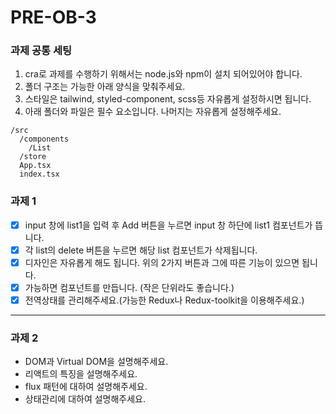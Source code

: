 # PRE-OB-3

### 과제 공통 세팅

1. cra로 과제를 수행하기 위해서는 node.js와 npm이 설치 되어있어야 합니다.
2. 폴더 구조는 가능한 아래 양식을 맞춰주세요.
3. 스타일은 tailwind, styled-component, scss등 자유롭게 설정하시면 됩니다.
4. 아래 폴더와 파일은 필수 요소입니다. 나머지는 자유롭게 설정해주세요.

```
/src
  /components
    /List
  /store
  App.tsx
  index.tsx
```

### 과제 1

- [x] input 창에 list1을 입력 후 Add 버튼을 누르면 input 창 하단에 list1 컴포넌트가 뜹니다.
- [x] 각 list의 delete 버튼을 누르면 해당 list 컴포넌트가 삭제됩니다.
- [x] 디자인은 자유롭게 해도 됩니다. 위의 2가지 버튼과 그에 따른 기능이 있으면 됩니다.
- [x] 가능하면 컴포넌트를 만듭니다. (작은 단위라도 좋습니다.)
- [x] 전역상태를 관리해주세요.(가능한 Redux나 Redux-toolkit을 이용해주세요.)

---

### 과제 2

- DOM과 Virtual DOM을 설명해주세요.
- 리액트의 특징을 설명해주세요.
- flux 패턴에 대하여 설명해주세요.
- 상태관리에 대하여 설명해주세요.
